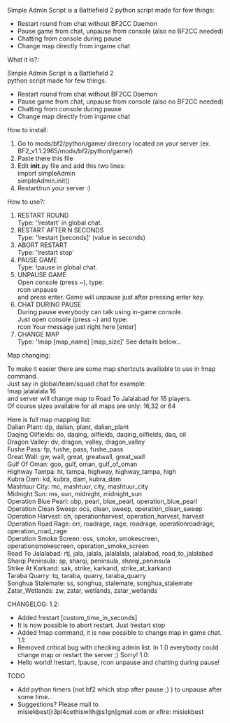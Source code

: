 Simple Admin Script is a Battlefield 2 python script made for few things: 
 - Restart round from chat without BF2CC Daemon                      
 - Pause game from chat, unpause from console (also no BF2CC needed) 
 - Chatting from console during pause                                
 - Change map directly from ingame chat                              



 What it is?: 

 Simple Admin Script is a Battlefield 2                              
 python script made for few things:                                  
 - Restart round from chat without BF2CC Daemon                      
 - Pause game from chat, unpause from console (also no BF2CC needed) 
 - Chatting from console during pause                                
 - Change map directly from ingame chat                              




 How to install: 

 1. Go to mods/bf2/python/game/ direcory located on your server 
 (ex. BF2_v1.1.2965/mods/bf2/python/game/)                      
 2. Paste there this file                                       
 3. Edit __init__.py file and add this two lines:               
 import simpleAdmin                                             
 simpleAdmin.init()                                             
 4. Restart/run your server :)                                  





 How to use?: 

 1. RESTART ROUND                                                        
     Type: '!restart' in global chat.                                    
 2. RESTART AFTER N SECONDS                                              
     Type: '!restart [seconds]' (value in seconds)                       
 3. ABORT RESTART                                                        
     Type: '!restart stop'                                               
 4. PAUSE GAME                                                           
     Type: !pause in global chat.                                        
 5. UNPAUSE GAME                                                         
     Open console (press ~), type:                                       
     rcon unpause                                                        
     and press enter. Game will unpause just after pressing enter key.   
 6. CHAT DURING PAUSE                                                    
     During pause everybody can talk using in-game console.              
     Just open console (press ~) and type:                               
     rcon Your message just right here [enter]                           
 6. CHANGE MAP                                                           
     Type: '!map [map_name] [map_size]' See details below...             



   Map changing:  

 To make it easier there are some map shortcuts availiable to use in !map command.               
 Just say in global/team/squad chat for example:                                                 
 !map jalalalala 16                                                                              
 and server will change map to Road To Jalalabad for 16 players.                                 
 Of course sizes available for all maps are only: 16,32 or 64                                    
                                                                                                 
 Here is full map mapping list:                                                                  
 Dalian Plant: dp, dalian, plant, dalian_plant                                                   
 Daqing Oilfields: do, daqing, oilfields, daqing_oilfields, daq, oil                             
 Dragon Valley: dv, dragon, valley, dragon_valley                                                
 Fushe Pass: fp, fushe, pass, fushe_pass                                                         
 Great Wall: gw, wall, great, greatwall, great_wall                                              
 Gulf Of Oman: goo, gulf, oman, gulf_of_oman                                                     
 Highway Tampa: ht, tampa, highway, highway_tampa, high                                          
 Kubra Dam: kd, kubra, dam, kubra_dam                                                            
 Mashtuur City: mc, mashtuur, city, mashtuur_city                                                
 Midnight Sun: ms, sun, midnight, midnight_sun                                                   
 Operation Blue Pearl: obp, pearl, blue_pearl, operation_blue_pearl                              
 Operation Clean Sweep: ocs, clean, sweep, operation_clean_sweep                                 
 Operation Harvest: oh, operationharvest, operation_harvest, harvest                             
 Operation Road Rage: orr, roadrage, rage, roadrage, operationroadrage, operation_road_rage      
 Operation Smoke Screen: oss, smoke, smokescreen, operationsmokescreen, operation_smoke_screen   
 Road To Jalalabad: rtj, jala, jalala, jalalalala, jalalabad, road_to_jalalabad                  
 Sharqi Peninsula: sp, sharqi, peninsula, sharqi_peninsula                                       
 Strike At Karkand: sak, strike, karkand, strike_at_karkand                                      
 Taraba Quarry: tq, taraba, quarry, taraba_quarry                                                
 Songhua Stalemate: ss, songhua, stalemate, songhua_stalemate                                    
 Zatar_Wetlands: zw, zatar, wetlands, zatar_wetlands                                             


CHANGELOG:
1.2:
- Added !restart [custom_time_in_seconds]
- It is now possible to abort restart. Just !restart stop
- Added !map command, it is now possible to change map in game chat.
1.1:
- Removed critical bug with checking admin list. In 1.0 everybody could change map or restart the server ;) Sorry!
1.0:
- Hello world! !restart, !pause, rcon unpause and chatting during pause!

TODO
- Add python timers (not bf2 which stop after pause ;) ) to unpause after some time...
- Suggestions? Please mail to misiekbest[r3pl4cethiswith@s1gn]gmail.com or xfire: misiekbest
